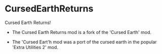 # CursedEarthReturns  

Cursed Earth Returns!  

- The Cursed Earth Returns mod is a fork of the 'Cursed Earth' mod.  
  
- The 'Cursed Eart'h mod was a port of the cursed earth in the popular 'Extra Utilities 2' mod.  
